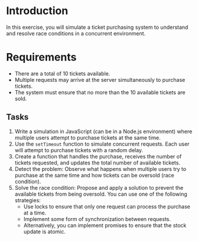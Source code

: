 # Introduction

In this exercise, you will simulate a ticket purchasing system to understand and resolve race conditions in a concurrent environment.
# Requirements

- There are a total of 10 tickets available.
- Multiple requests may arrive at the server simultaneously to purchase tickets.
- The system must ensure that no more than the 10 available tickets are sold.

## Tasks

1. Write a simulation in JavaScript (can be in a Node.js environment) where multiple users attempt to purchase tickets at the same time.
2. Use the `setTimeout` function to simulate concurrent requests. Each user will attempt to purchase tickets with a random delay.
3. Create a function that handles the purchase, receives the number of tickets requested, and updates the total number of available tickets.
4. Detect the problem: Observe what happens when multiple users try to purchase at the same time and how tickets can be oversold (race condition).
5. Solve the race condition: Propose and apply a solution to prevent the available tickets from being oversold. You can use one of the following strategies:
    - Use locks to ensure that only one request can process the purchase at a time.
    - Implement some form of synchronization between requests.
    - Alternatively, you can implement promises to ensure that the stock update is atomic.
